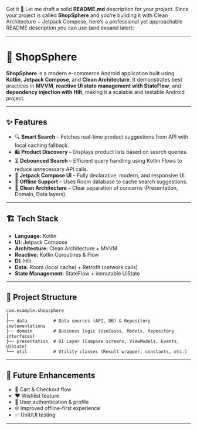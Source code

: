Got it 🚀 Let me draft a solid **README.md** description for your project. Since your project is called **ShopSphere** and you’re building it with Clean Architecture + Jetpack Compose, here’s a professional yet approachable README description you can use (and expand later):

---

# 🛒 ShopSphere

**ShopSphere** is a modern e-commerce Android application built using **Kotlin**, **Jetpack Compose**, and **Clean Architecture**.
It demonstrates best practices in **MVVM**, **reactive UI state management with StateFlow**, and **dependency injection with Hilt**, making it a scalable and testable Android project.

---

## ✨ Features

* 🔍 **Smart Search** – Fetches real-time product suggestions from API with local caching fallback.
* 🛍 **Product Discovery** – Displays product lists based on search queries.
* ⏳ **Debounced Search** – Efficient query handling using Kotlin Flows to reduce unnecessary API calls.
* 📱 **Jetpack Compose UI** – Fully declarative, modern, and responsive UI.
* 💾 **Offline Support** – Uses Room database to cache search suggestions.
* 🧩 **Clean Architecture** – Clear separation of concerns (Presentation, Domain, Data layers).

---

## 🏗️ Tech Stack

* **Language:** Kotlin
* **UI:** Jetpack Compose
* **Architecture:** Clean Architecture + MVVM
* **Reactive:** Kotlin Coroutines & Flow
* **DI:** Hilt
* **Data:** Room (local cache) + Retrofit (network calls)
* **State Management:** StateFlow + immutable UiState

---

## 📂 Project Structure

```plaintext
com.example.shopsphere
│
├── data          # Data sources (API, DB) & Repository implementations
├── domain        # Business logic (UseCases, Models, Repository interfaces)
├── presentation  # UI Layer (Compose screens, ViewModels, Events, UiState)
└── util          # Utility classes (Result wrapper, constants, etc.)
```

---

## 🚀 Future Enhancements

* 🛒 Cart & Checkout flow
* ❤️ Wishlist feature
* 👤 User authentication & profile
* 🌐 Improved offline-first experience
* ✅ Unit/UI testing

---
